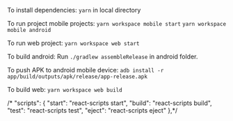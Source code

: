 To install dependencies: 
`yarn` in local directory

To run project mobile projects:
`yarn workspace mobile start`
`yarn workspace mobile android`

To run web project:
`yarn workspace web start`

To build android: 
Run `./gradlew assembleRelease` in android folder.

To push APK to android mobile device:
`adb install -r app/build/outputs/apk/release/app-release.apk`

To build web:
`yarn workspace web build`





/*  "scripts": {
    "start": "react-scripts start",
    "build": "react-scripts build",
    "test": "react-scripts test",
    "eject": "react-scripts eject"
  },*/
